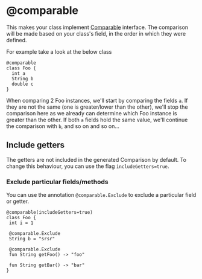 # @comparable

This makes your class implement [Comparable](https://docs.oracle.com/javase/8/docs/api/java/lang/Comparable.html) interface. The comparison will be made based on your class's field, in the order
in which they were defined.

For example take a look at the below class

```marcel
@comparable
class Foo {
  int a
  String b
  double c
}
```

When comparing 2 Foo instances, we'll start by comparing the fields `a`. If they are not the same (one is greater/lower than the other),
we'll stop the comparison here as we already can determine which Foo instance is greater than the other. If both `a` fields hold the same value,
we'll continue the comparison with `b`, and so on and so on...

## Include getters
The getters are not included in the generated Comparison by default. To change this behaviour, you can use the flag `includeGetters=true`.

### Exclude particular fields/methods
You can use the annotation `@comparable.Exclude` to exclude a particular field or getter.

```marcel
@comparable(includeGetters=true)
class Foo {
 int i = 1

 @comparable.Exclude
 String b = "srsr"

 @comparable.Exclude
 fun String getFoo() -> "foo"

 fun String getBar() -> "bar"
}
```